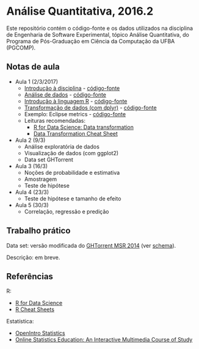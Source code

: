# Análise Quantitativa, 2016.2

Este repositório contém o código-fonte e os dados utilizados na disciplina de Engenharia de Software Experimental, tópico Análise Quantitativa, do Programa de Pós-Graduação em Ciência da Computação da UFBA (PGCOMP).

## Notas de aula

- Aula 1 (2/3/2017)
  - [Introdução à disciplina](http://rpubs.com/rodrigorgs/intro) - [código-fonte](slides/intro.Rmd)
  - [Análise de dados](http://rpubs.com/rodrigorgs/processo) - [código-fonte](slides/processo.Rmd)
  - [Introdução à linguagem R](http://rpubs.com/rodrigorgs/intro-R_) - [código-fonte](slides/intro-R.Rmd)
  - [Transformação de dados (com dplyr)](http://rpubs.com/rodrigorgs/transformacao) - [código-fonte](slides/transformacao.Rmd)
  - Exemplo: Eclipse metrics - [código-fonte](slides/eclipse-metrics.Rmd)
  - Leituras recomendadas:
    - [R for Data Science: Data transformation](http://r4ds.had.co.nz/transform.html)
    - [Data Transformation Cheat Sheet](https://github.com/rstudio/cheatsheets/raw/master/source/pdfs/data-transformation-cheatsheet.pdf)
- Aula 2 (9/3)
  - Análise exploratória de dados
  - Visualização de dados (com ggplot2)
  - Data set GHTorrent
- Aula 3 (16/3)
  - Noções de probabilidade e estimativa
  - Amostragem
  - Teste de hipótese
- Aula 4 (23/3)
  - Teste de hipótese e tamanho de efeito
- Aula 5 (30/3)
  - Correlação, regressão e predição

## Trabalho prático

Data set: versão modificada do [GHTorrent MSR 2014](http://ghtorrent.org/msr14.html) (ver [schema](http://ghtorrent.org/relational.html)).

Descrição: em breve.

## Referências

R:

- [R for Data Science](http://r4ds.had.co.nz/)
- [R Cheat Sheets](https://www.rstudio.com/resources/cheatsheets/)

Estatística:

- [OpenIntro Statistics](https://www.openintro.org/stat/)
- [Online Statistics Education: An Interactive Multimedia Course of Study](http://onlinestatbook.com/)
